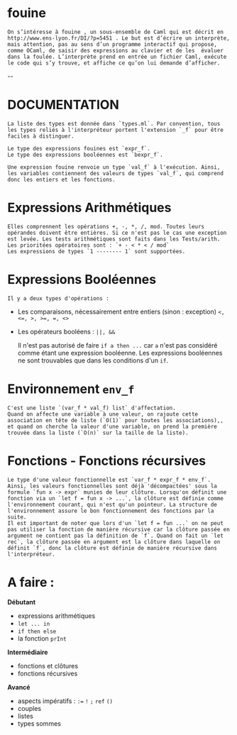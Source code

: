 # fouine



	On s’intéresse à fouine , un sous-ensemble de Caml qui est décrit en http://www.ens-lyon.fr/DI/?p=5451 . Le but est d’écrire un interprète, mais attention, pas au sens d’un programme interactif qui propose, comme OCaml, de saisir des expressions au clavier et de les  évaluer dans la foulée. L’interprète prend en entrée un fichier Caml, exécute le code qui s’y trouve, et affiche ce qu’on lui demande d’afficher.


--

# DOCUMENTATION

	La liste des types est donnée dans `types.ml`. Par convention, tous les types reliés à l'interpréteur portent l'extension `_f` pour être faciles à distinguer.

	Le type des expressions fouines est `expr_f`.
	Le type des expressions booléennes est `bexpr_f`.

	Une expression fouine renvoie un type `val_f` à l'exécution. Ainsi, les variables contiennent des valeurs de types `val_f`, qui comprend donc les entiers et les fonctions. 

# Expressions Arithmétiques

	Elles comprennent les opérations +, -, *, /, mod. Toutes leurs opérandes doivent être entières. Si ce n'est pas le cas une exception est levée. Les tests arithmétiques sont faits dans les Tests/arith.
	Les prioritées opératoires sont : `+ - < * < / mod`
	Les expressions de types `1 -------- 1` sont supportées.

# Expressions Booléennes

	Il y a deux types d'opérations : 
* Les comparaisons, nécessairement entre entiers (sinon : exception) `<, <=, >, >=, =, <>`
* Les opérateurs booléens : `||, &&`
	
	Il n'est pas autorisé de faire `if a then ...` car `a` n'est pas considéré comme étant une expression booléenne. Les expressions booléennes ne sont trouvables que dans les conditions d'un `if`.


# Environnement `env_f`

	C'est une liste `(var_f * val_f) list` d'affectation.
	Quand on affecte une variable à une valeur, on rajoute cette association en tête de liste (`O(1)` pour toutes les associations),, et quand on cherche la valeur d'une variable, on prend la première trouvée dans la liste (`O(n)` sur la taille de la liste).

# Fonctions  - Fonctions récursives

	Le type d'une valeur fonctionnelle est `var_f * expr_f * env_f`. Ainsi, les valeurs fonctionnelles sont déjà 'décompactées' sous la formule `fun x -> expr` munies de leur clôture. Lorsqu'on définit une fonction via un `let f = fun x -> ...`, la clôture est définie comme l'environnement courant, qui n'est qu'un pointeur. La structure de l'environnement assure le bon fonctionnement des fonctions par la suite. 
	Il est important de noter que lors d'un `let f = fun ...` on ne peut pas utiliser la fonction de manière récursive car la clôture passée en argument ne contient pas la définition de `f`. Quand on fait un `let rec`, la clôture passée en argument est la clôture dans laquelle on définit `f`, donc la clôture est définie de manière récursive dans l'interpréteur.


# A faire :

__Débutant__

* expressions arithmétiques
* `let ... in`
* `if then else`
* la fonction `prInt`

__Intermédiaire__

* fonctions et clôtures
* fonctions récursives

__Avancé__

* aspects impératifs : `:=` `!` `;` `ref` `()`
* couples
* listes
* types sommes
